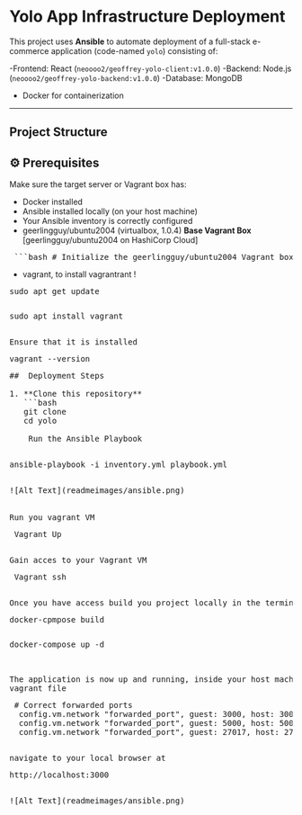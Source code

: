 
# Yolo App Infrastructure Deployment

This project uses **Ansible** to automate deployment of a full-stack e-commerce application (code-named `yolo`) consisting of:

-Frontend: React (`neoooo2/geoffrey-yolo-client:v1.0.0`)
-Backend: Node.js (`neoooo2/geoffrey-yolo-backend:v1.0.0`)
-Database: MongoDB
- Docker for containerization

---

##  Project Structure

## ⚙️ Prerequisites

Make sure the target server or Vagrant box has:
- Docker installed
- Ansible installed locally (on your host machine)
- Your Ansible inventory is correctly configured
- geerlingguy/ubuntu2004 (virtualbox, 1.0.4)  **Base Vagrant Box**  
[geerlingguy/ubuntu2004 on HashiCorp Cloud]

<pre> ```bash # Initialize the geerlingguy/ubuntu2004 Vagrant box vagrant init geerlingguy/ubuntu2004 # Start and provision the Vagrant environment vagrant up ``` </pre>
- vagrant, to install vagrantrant
!
<pre>sudo apt get update<pre>
<pre>sudo apt install vagrant<pre>

Ensure that it is installed
<pre>vagrant --version<pre>
##  Deployment Steps

1. **Clone this repository**
   ```bash
   git clone <your-repo-url>
   cd yolo

    Run the Ansible Playbook

<pre>ansible-playbook -i inventory.yml playbook.yml<pre>

![Alt Text](readmeimages/ansible.png)


Run you vagrant VM
<pre> Vagrant Up<pre>

Gain acces to your Vagrant VM
<Pre> Vagrant ssh<pre>

Once you have access build you project locally in the terminal
<pre>docker-cpmpose build<pre>
<pre>docker-compose up -d<pre> 

The application is now up and running, inside your host machine thanks to port forwading in the
vagrant file
<pre> # Correct forwarded ports
  config.vm.network "forwarded_port", guest: 3000, host: 3000   # React frontend
  config.vm.network "forwarded_port", guest: 5000, host: 5000   # Node backend
  config.vm.network "forwarded_port", guest: 27017, host: 27017 # MongoDB
<pre>

navigate to your local browser at
<pre>http://localhost:3000<pre>

![Alt Text](readmeimages/ansible.png)